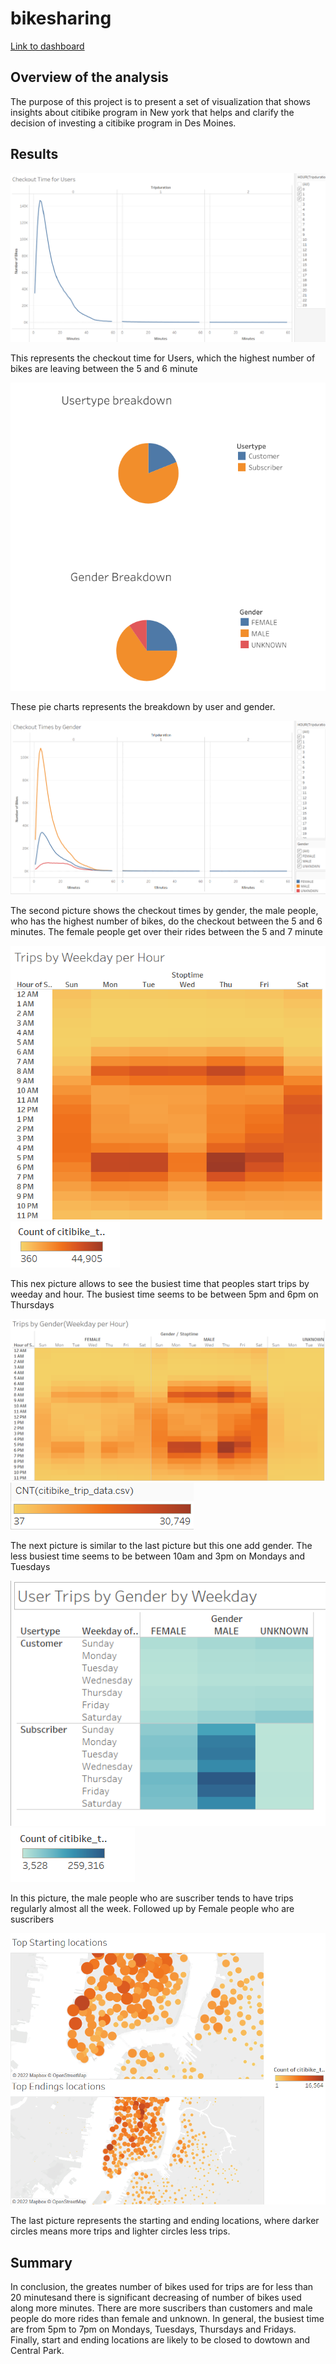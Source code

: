 # bikesharing
[Link to dashboard]([https://pages.github.com/](https://public.tableau.com/views/NYCBikeAnalysis_16579141305940/Story1?:language=en-US&publish=yes&:display_count=n&:origin=viz_share_link))
## Overview of the analysis
The purpose of this project is to present a set of visualization that shows insights about citibike program in New york that helps and clarify the decision of investing a citibike program in Des Moines.
## Results
![sadas](i1.png)

This represents the checkout time for Users, which the highest number of bikes are leaving between the 5 and 6 minute

![dasd](i5.png)

These pie charts represents the breakdown by user and gender.

![sad](i2.png)

The second picture shows the checkout times by gender, the male people, who has the highest number of bikes, do the checkout between the 5 and 6 minutes. The female people get over their rides between the 5 and 7 minute


![dasd](i3.png) ![l1](l1.png)

This nex picture allows to see the busiest time that peoples start trips by weeday and hour. The busiest time seems to be between 5pm and 6pm on Thursdays


![asd](i7.png) ![l3](l3.png)

The next picture is similar to the last picture but this one add gender. The less busiest time seems to be
between 10am and 3pm on Mondays and Tuesdays

![asd4](i4.png) ![l2](l2.png)

In this picture, the male people who are suscriber tends to have trips regularly almost all the week. Followed up by Female people who are suscribers

![ivx6](i6.png)

The last picture represents the starting and ending locations, where darker circles means more trips and lighter circles less trips.









## Summary

In conclusion, the greates number of bikes used for trips are for less than 20 minutesand there is significant decreasing of number of bikes used along more minutes. There are more suscribers than customers and male people do more rides than female and unknown. In general, the busiest time are from 5pm to 7pm on Mondays, Tuesdays, Thursdays and Fridays. Finally, start and ending locations are likely to be closed to dowtown and Central Park.
